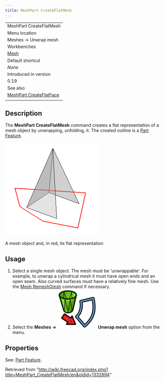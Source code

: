 ```yaml
---
title: MeshPart CreateFlatMesh
---
```


|                                                                               |
| ----------------------------------------------------------------------------- |
| MeshPart CreateFlatMesh                                                       |
| Menu location                                                                 |
| Meshes → Unwrap mesh                                                          |
| Workbenches                                                                   |
| [Mesh](/Mesh_Workbench "Mesh Workbench")                                      |
| Default shortcut                                                              |
| _None_                                                                        |
| Introduced in version                                                         |
| 0.19                                                                          |
| See also                                                                      |
| [MeshPart CreateFlatFace](/MeshPart_CreateFlatFace "MeshPart CreateFlatFace") |
|                                                                               |

## Description

The **MeshPart CreateFlatMesh** command creates a flat representation of a mesh object by unwrapping, unfolding, it. The created outline is a [Part Feature](/Part_Feature "Part Feature").

![](/src/assets/images/MeshPart_CreateFlatMesh_example.png)

A mesh object and, in red, its flat representation

## Usage

1. Select a single mesh object. The mesh must be 'unwrappable'. For example, to unwrap a cylindrical mesh it must have open ends and an open seam. Also curved surfaces must have a relatively fine mesh. Use the [Mesh RemeshGmsh](/Mesh_RemeshGmsh "Mesh RemeshGmsh") command if necessary.
2. Select the **Meshes → ![](/src/assets/images/MeshPart_CreateFlatMesh.svg) Unwrap mesh** option from the menu.

## Properties

See: [Part Feature](/Part_Feature "Part Feature").

Retrieved from "<http://wiki.freecad.org/index.php?title=MeshPart_CreateFlatMesh/en&oldid=1332894>"

